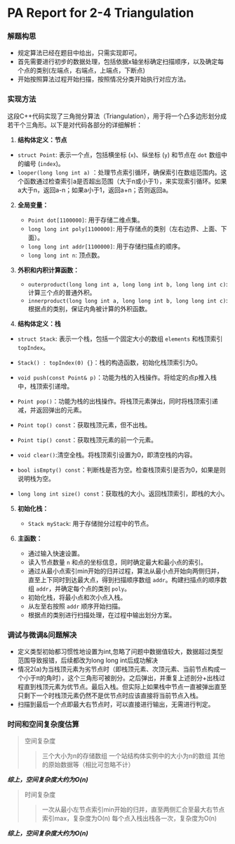 # PA Report for 2-4 Triangulation

### 解题构思

- 规定算法已经在题目中给出，只需实现即可。
- 首先需要进行初步的数据处理，包括依据x轴坐标确定扫描顺序，以及确定每个点的类别(左端点，右端点，上端点，下断点)
- 开始按照算法过程开始扫描，按照情况分类开始执行对应方法。

### 实现方法
这段C++代码实现了三角抛分算法（Triangulation），用于将一个凸多边形划分成若干个三角形。以下是对代码各部分的详细解析：

1. **结构体定义：节点**
- `struct Point`: 表示一个点，包括横坐标 (`x`)、纵坐标 (`y`) 和节点在 `dot` 数组中的编号 (`index`)。
- `looper(long long int a)` ：处理节点索引循环，确保索引在数组范围内。这个函数通过检查索引a是否超出范围（大于n或小于1），来实现索引循环。如果a大于n，返回a-n；如果a小于1，返回a+n；否则返回a。

2. **全局变量：**
   - `Point dot[1100000]`: 用于存储二维点集。
   - `long long int poly[1100000]`: 用于存储点的类别（左右边界、上面、下面）。
   - `long long int addr[1100000]`: 用于存储扫描点的顺序。
   - `long long int n`: 顶点数。

3. **外积和内积计算函数：**
   - `outerproduct(long long int a, long long int b, long long int c)`: 计算三个点的普通外积。
   - `innerproduct(long long int a, long long int b, long long int c)`: 根据点的类别，保证内角被计算的外积函数。

4. **结构体定义：栈**

- `struct Stack`: 表示一个栈，包括一个固定大小的数组 `elements` 和栈顶索引 `topIndex`。
- `Stack() : topIndex(0) {}`：栈的构造函数，初始化栈顶索引为0。

- `void push(const Point& p)`：功能为栈的入栈操作。将给定的点p推入栈中，栈顶索引递增。

- `Point pop()`：功能为栈的出栈操作。将栈顶元素弹出，同时将栈顶索引递减，并返回弹出的元素。

- `Point top() const`：获取栈顶元素，但不出栈。

- `Point tip() const`：获取栈顶元素的前一个元素。

- `void clear()`:清空全栈。将栈顶索引设置为0，即清空栈的内容。

- `bool isEmpty() const`：判断栈是否为空。检查栈顶索引是否为0，如果是则说明栈为空。

- `long long int size() const`：获取栈的大小。返回栈顶索引，即栈的大小。

5. **初始化栈：**
   - `Stack myStack`: 用于存储抛分过程中的节点。

6. **主函数：**
   - 通过输入快速设置。
   - 读入节点数量 `n` 和点的坐标信息，同时确定最大和最小点的索引。
   - 通过从最小点索引min开始的归并过程，算法从最小点开始向两侧归并，直至上下同时到达最大点，得到扫描顺序数组 `addr`。构建扫描点的顺序数组 `addr`，并确定每个点的类别 `poly`。
   - 初始化栈，将最小点和次小点入栈。
   - 从左至右按照 `addr` 顺序开始扫描。
   - 根据点的类别进行扫描处理，在过程中输出划分方案。

### 调试与微调&问题解决

- 定义类型初始都习惯性地设置为int,忽略了问题中数据值较大，数据超过类型范围导致报错，后续都改为long long int后成功解决
- 情况2(a)为当栈顶元素为劣节点时（即栈顶元素、次顶元素、当前节点构成一个小于π的角时），这个三角形可被剖分。之后弹出，并重复上述剖分+出栈过程直到栈顶元素为优节点。最后入栈。但实际上如果栈中节点一直被弹出直至只剩下一个时栈顶元素仍然不是优节点时应该直接将当前节点入栈。
- 扫描到最后一个点即最大右节点时，可以直接进行输出，无需进行判定。

### 时间和空间复杂度估算

> 空间复杂度
>> 三个大小为n的存储数组
>> 一个站结构体实例中的大小为n的数组
>> 其他的原始数据等（相比可忽略不计）

***综上，空间复杂度大约为O(n)***

> 时间复杂度
>>一次从最小左节点索引min开始的归并，直至两侧汇合至最大右节点索引max，复杂度为O(n)
>> 每个点入栈出栈各一次，复杂度为O(n)

***综上，空间复杂度大约为O(n)***
